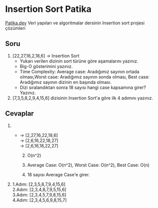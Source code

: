 # Insertion Sort Patika
[Patika.dev](https://www.patika.dev/tr) Veri yapıları ve algoritmalar dersinin Insertion sort projesi çözümleri

## Soru
1. [22,27,16,2,18,6] -> Insertion Sort
   * Yukarı verilen dizinin sort türüne göre aşamalarını yazınız.
   * Big-O gösterimini yazınız.
   * Time Complexity: Average case: Aradığımız sayının ortada olması,Worst case: Aradığımız sayının sonda olması, Best case: Aradığımız sayının dizinin en başında olması.
   * Dizi sıralandıktan sonra 18 sayısı hangi case kapsamına girer? Yazınız.
2. [7,3,5,8,2,9,4,15,6] dizisinin Insertion Sort'a göre ilk 4 adımını yazınız.

## Cevaplar
1. * -> [2,27,16,22,18,6]\
        -> [2,6,16,22,18,27]\
        -> [2,6,16,18,22,27]

        2. O(n^2) 

        3. Average Case: O(n^2), Worst Case: O(n^2), Best Case: O(n)
        4. 18 sayısı Average Case'e girer.
2. 1.Adım: [2,3,5,8,7,9,4,15,6]\
    2.Adım: [2,3,4,8,7,9,5,15,6]\
    3.Adım: [2,3,4,5,7,9,8,15,6]\
    4.Adım: [2,3,4,5,6,9,8,15,7]
